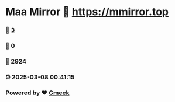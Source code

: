 # Maa Mirror :link: https://mmirror.top 
### :page_facing_up: [3](https://mmirror.top/tag.html) 
### :speech_balloon: 0 
### :hibiscus: 2924 
### :alarm_clock: 2025-03-08 00:41:15 
### Powered by :heart: [Gmeek](https://github.com/Meekdai/Gmeek)
